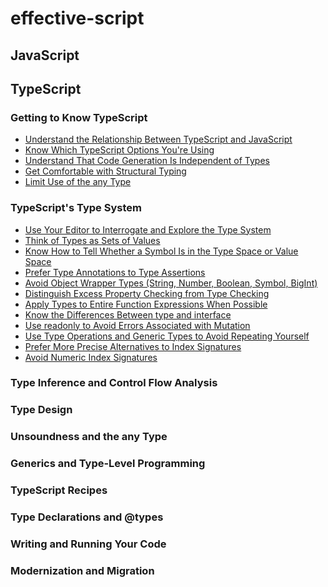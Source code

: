 # effective-script

## JavaScript

### 



## TypeScript

### Getting to Know TypeScript

- [Understand the Relationship Between TypeScript and JavaScript]()
- [Know Which TypeScript Options You're Using]()
- [Understand That Code Generation Is Independent of Types]()
- [Get Comfortable with Structural Typing]()
- [Limit Use of the any Type]()

### TypeScript's Type System

- [Use Your Editor to Interrogate and Explore the Type System]()
- [Think of Types as Sets of Values]()
- [Know How to Tell Whether a Symbol Is in the Type Space or Value Space]()
- [Prefer Type Annotations to Type Assertions]()
- [Avoid Object Wrapper Types (String, Number, Boolean, Symbol, BigInt)]()
- [Distinguish Excess Property Checking from Type Checking]()
- [Apply Types to Entire Function Expressions When Possible]()
- [Know the Differences Between type and interface]()
- [Use readonly to Avoid Errors Associated with Mutation]()
- [Use Type Operations and Generic Types to Avoid Repeating Yourself]()
- [Prefer More Precise Alternatives to Index Signatures]()
- [Avoid Numeric Index Signatures]()

### Type Inference and Control Flow Analysis

### Type Design

### Unsoundness and the any Type

### Generics and Type-Level Programming

### TypeScript Recipes

### Type Declarations and @types

### Writing and Running Your Code

### Modernization and Migration
